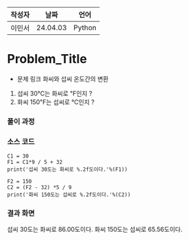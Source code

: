 | 작성자  |   날짜   | 언어    |
| ------- | --------- | ------- |
| 이민서    | 24.04.03  | Python  |

# Problem_Title

 - 문제 링크
  화씨와 섭씨 온도간의 변환

  1. 섭씨 30℃는 화씨로 ℉인지 ?
  2. 화씨 150℉는 섭씨로 ℃인지 ?

### 풀이 과정  



### 소스 코드

```Language
C1 = 30
F1 = C1*9 / 5 + 32
print('섭씨 30도는 화씨로 %.2f도이다.'%(F1))

F2 = 150
C2 = (F2 - 32) *5 / 9
print('화씨 150도는 섭씨로 %.2f도이다.'%(C2))

```

### 결과 화면
섭씨 30도는 화씨로 86.00도이다.
화씨 150도는 섭씨로 65.56도이다.
